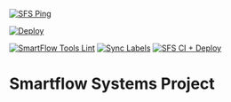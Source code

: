 [![SFS Ping](https://github.com/smartflow-systems/SmartFlowSite/actions/workflows/sfs-ping.yml/badge.svg)](https://github.com/smartflow-systems/SmartFlowSite/actions/workflows/sfs-ping.yml)

[![Deploy](https://github.com/smartflow-systems/SmartFlowSite/actions/workflows/deploy.yml/badge.svg)](https://github.com/smartflow-systems/SmartFlowSite/actions/workflows/deploy.yml)

<!-- BADGES:START -->
[![SmartFlow Tools Lint](https://github.com/smartflow-systems/SmartFlowSite/actions/workflows/sf-shellcheck.yml/badge.svg)](https://github.com/smartflow-systems/SmartFlowSite/actions/workflows/sf-shellcheck.yml) [![Sync Labels](https://github.com/smartflow-systems/SmartFlowSite/actions/workflows/labels-sync.yml/badge.svg)](https://github.com/smartflow-systems/SmartFlowSite/actions/workflows/labels-sync.yml)  [![SFS CI + Deploy](https://github.com/smartflow-systems/SmartFlowSite/actions/workflows/sfs-ci-deploy.yml/badge.svg)](https://github.com/smartflow-systems/SmartFlowSite/actions/workflows/sfs-ci-deploy.yml)
<!-- BADGES:END -->

# Smartflow Systems Project
